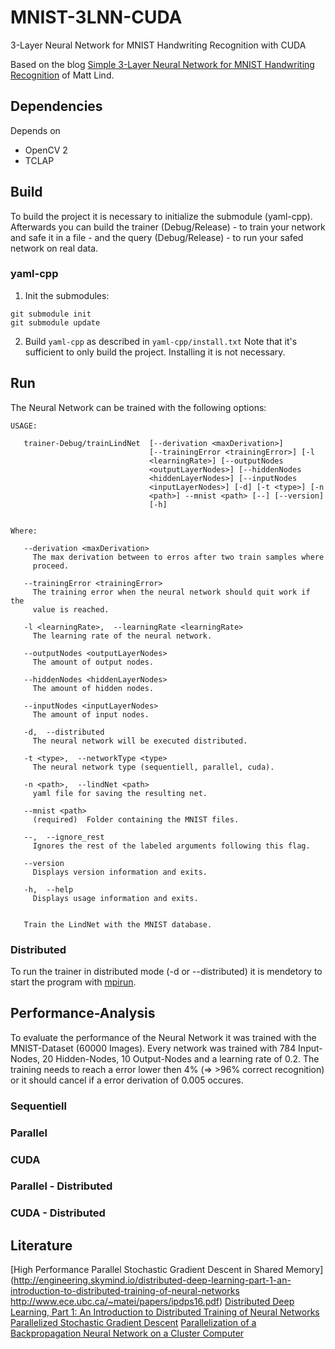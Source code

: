 # MNIST-3LNN-CUDA
3-Layer Neural Network for MNIST Handwriting Recognition with CUDA

Based on the blog [Simple 3-Layer Neural Network for MNIST Handwriting Recognition](https://mmlind.github.io/Simple_3-Layer_Neural_Network_for_MNIST_Handwriting_Recognition/) of Matt Lind.

## Dependencies
Depends on
- OpenCV 2
- TCLAP

## Build
To build the project it is necessary to initialize the submodule (yaml-cpp). Afterwards you can build the 
trainer (Debug/Release) - to train your network and safe it in a file - and the query (Debug/Release) - 
to run your safed network on real data. 

### yaml-cpp
1. Init the submodules:
```
git submodule init
git submodule update
```
2. Build `yaml-cpp` as described in `yaml-cpp/install.txt`
   Note that it's sufficient to only build the project. Installing it is not necessary.

## Run
The Neural Network can be trained with the following options:
```
USAGE: 

   trainer-Debug/trainLindNet  [--derivation <maxDerivation>]
                               [--trainingError <trainingError>] [-l
                               <learningRate>] [--outputNodes
                               <outputLayerNodes>] [--hiddenNodes
                               <hiddenLayerNodes>] [--inputNodes
                               <inputLayerNodes>] [-d] [-t <type>] [-n
                               <path>] --mnist <path> [--] [--version]
                               [-h]


Where: 

   --derivation <maxDerivation>
     The max derivation between to erros after two train samples where
     proceed.

   --trainingError <trainingError>
     The training error when the neural network should quit work if the
     value is reached.

   -l <learningRate>,  --learningRate <learningRate>
     The learning rate of the neural network.

   --outputNodes <outputLayerNodes>
     The amount of output nodes.

   --hiddenNodes <hiddenLayerNodes>
     The amount of hidden nodes.

   --inputNodes <inputLayerNodes>
     The amount of input nodes.

   -d,  --distributed
     The neural network will be executed distributed.

   -t <type>,  --networkType <type>
     The neural network type (sequentiell, parallel, cuda).

   -n <path>,  --lindNet <path>
     yaml file for saving the resulting net.

   --mnist <path>
     (required)  Folder containing the MNIST files.

   --,  --ignore_rest
     Ignores the rest of the labeled arguments following this flag.

   --version
     Displays version information and exits.

   -h,  --help
     Displays usage information and exits.


   Train the LindNet with the MNIST database.

```

### Distributed
To run the trainer in distributed mode (-d or --distributed) it is mendetory to start the program 
with [mpirun](https://www.open-mpi.org/doc/v1.8/man1/mpirun.1.php).

## Performance-Analysis
To evaluate the performance of the Neural Network it was trained with the MNIST-Dataset (60000 Images). 
Every network was trained with 784 Input-Nodes, 20 Hidden-Nodes, 10 Output-Nodes and a learning rate of 0.2. 
The training needs to reach a error lower then 4% (=> >96% correct recognition) or it should cancel if 
a error derivation of 0.005 occures.

### Sequentiell

### Parallel

### CUDA

### Parallel - Distributed

### CUDA - Distributed

## Literature
[High Performance Parallel Stochastic Gradient Descent in Shared Memory](http://engineering.skymind.io/distributed-deep-learning-part-1-an-introduction-to-distributed-training-of-neural-networks
http://www.ece.ubc.ca/~matei/papers/ipdps16.pdf)
[Distributed Deep Learning, Part 1: An Introduction to Distributed Training of Neural Networks](http://engineering.skymind.io/distributed-deep-learning-part-1-an-introduction-to-distributed-training-of-neural-networks)
[Parallelized Stochastic Gradient Descent](http://martin.zinkevich.org/publications/nips2010.pdf)
[Parallelization of a Backpropagation Neural Network on a Cluster Computer](http://www.cs.otago.ac.nz/staffpriv/hzy/papers/pdcs03.pdf)